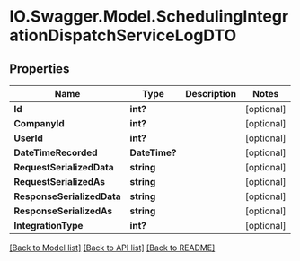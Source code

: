 # IO.Swagger.Model.SchedulingIntegrationDispatchServiceLogDTO
## Properties

Name | Type | Description | Notes
------------ | ------------- | ------------- | -------------
**Id** | **int?** |  | [optional] 
**CompanyId** | **int?** |  | [optional] 
**UserId** | **int?** |  | [optional] 
**DateTimeRecorded** | **DateTime?** |  | [optional] 
**RequestSerializedData** | **string** |  | [optional] 
**RequestSerializedAs** | **string** |  | [optional] 
**ResponseSerializedData** | **string** |  | [optional] 
**ResponseSerializedAs** | **string** |  | [optional] 
**IntegrationType** | **int?** |  | [optional] 

[[Back to Model list]](../README.md#documentation-for-models) [[Back to API list]](../README.md#documentation-for-api-endpoints) [[Back to README]](../README.md)

